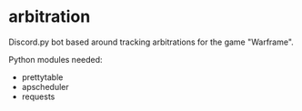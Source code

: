 # arbitration
Discord.py bot based around tracking arbitrations for the game "Warframe".

Python modules needed:
- prettytable
- apscheduler
- requests
